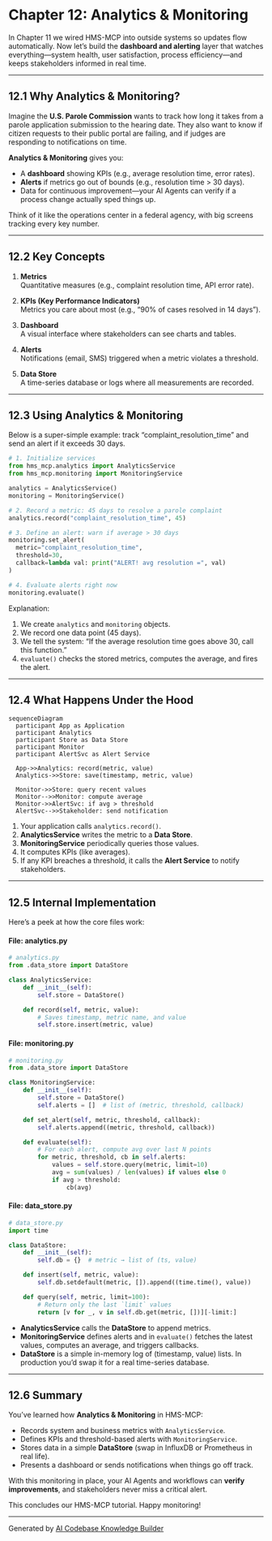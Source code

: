 # Chapter 12: Analytics & Monitoring

In Chapter 11 we wired HMS-MCP into outside systems so updates flow automatically. Now let’s build the **dashboard and alerting** layer that watches everything—system health, user satisfaction, process efficiency—and keeps stakeholders informed in real time.

---

## 12.1 Why Analytics & Monitoring?

Imagine the **U.S. Parole Commission** wants to track how long it takes from a parole application submission to the hearing date. They also want to know if citizen requests to their public portal are failing, and if judges are responding to notifications on time.

**Analytics & Monitoring** gives you:
- A **dashboard** showing KPIs (e.g., average resolution time, error rates).  
- **Alerts** if metrics go out of bounds (e.g., resolution time > 30 days).  
- Data for continuous improvement—your AI Agents can verify if a process change actually sped things up.

Think of it like the operations center in a federal agency, with big screens tracking every key number.

---

## 12.2 Key Concepts

1. **Metrics**  
   Quantitative measures (e.g., complaint resolution time, API error rate).

2. **KPIs (Key Performance Indicators)**  
   Metrics you care about most (e.g., “90% of cases resolved in 14 days”).

3. **Dashboard**  
   A visual interface where stakeholders can see charts and tables.

4. **Alerts**  
   Notifications (email, SMS) triggered when a metric violates a threshold.

5. **Data Store**  
   A time-series database or logs where all measurements are recorded.

---

## 12.3 Using Analytics & Monitoring

Below is a super-simple example: track “complaint_resolution_time” and send an alert if it exceeds 30 days.

```python
# 1. Initialize services
from hms_mcp.analytics import AnalyticsService
from hms_mcp.monitoring import MonitoringService

analytics = AnalyticsService()
monitoring = MonitoringService()

# 2. Record a metric: 45 days to resolve a parole complaint
analytics.record("complaint_resolution_time", 45)

# 3. Define an alert: warn if average > 30 days
monitoring.set_alert(
  metric="complaint_resolution_time",
  threshold=30,
  callback=lambda val: print("ALERT! avg resolution =", val)
)

# 4. Evaluate alerts right now
monitoring.evaluate()
```

Explanation:
1. We create `analytics` and `monitoring` objects.  
2. We record one data point (45 days).  
3. We tell the system: “If the average resolution time goes above 30, call this function.”  
4. `evaluate()` checks the stored metrics, computes the average, and fires the alert.

---

## 12.4 What Happens Under the Hood

```mermaid
sequenceDiagram
  participant App as Application
  participant Analytics
  participant Store as Data Store
  participant Monitor
  participant AlertSvc as Alert Service

  App->>Analytics: record(metric, value)
  Analytics->>Store: save(timestamp, metric, value)

  Monitor->>Store: query recent values
  Monitor-->>Monitor: compute average
  Monitor->>AlertSvc: if avg > threshold
  AlertSvc-->>Stakeholder: send notification
```

1. Your application calls `analytics.record()`.  
2. **AnalyticsService** writes the metric to a **Data Store**.  
3. **MonitoringService** periodically queries those values.  
4. It computes KPIs (like averages).  
5. If any KPI breaches a threshold, it calls the **Alert Service** to notify stakeholders.

---

## 12.5 Internal Implementation

Here’s a peek at how the core files work:

#### File: analytics.py

```python
# analytics.py
from .data_store import DataStore

class AnalyticsService:
    def __init__(self):
        self.store = DataStore()

    def record(self, metric, value):
        # Saves timestamp, metric name, and value
        self.store.insert(metric, value)
```

#### File: monitoring.py

```python
# monitoring.py
from .data_store import DataStore

class MonitoringService:
    def __init__(self):
        self.store = DataStore()
        self.alerts = []  # list of (metric, threshold, callback)

    def set_alert(self, metric, threshold, callback):
        self.alerts.append((metric, threshold, callback))

    def evaluate(self):
        # For each alert, compute avg over last N points
        for metric, threshold, cb in self.alerts:
            values = self.store.query(metric, limit=10)
            avg = sum(values) / len(values) if values else 0
            if avg > threshold:
                cb(avg)
```

#### File: data_store.py

```python
# data_store.py
import time

class DataStore:
    def __init__(self):
        self.db = {}  # metric → list of (ts, value)

    def insert(self, metric, value):
        self.db.setdefault(metric, []).append((time.time(), value))

    def query(self, metric, limit=100):
        # Return only the last `limit` values
        return [v for _, v in self.db.get(metric, [])][-limit:]
```

- **AnalyticsService** calls the **DataStore** to append metrics.  
- **MonitoringService** defines alerts and in `evaluate()` fetches the latest values, computes an average, and triggers callbacks.  
- **DataStore** is a simple in-memory log of (timestamp, value) lists. In production you’d swap it for a real time-series database.

---

## 12.6 Summary

You’ve learned how **Analytics & Monitoring** in HMS-MCP:

- Records system and business metrics with `AnalyticsService`.  
- Defines KPIs and threshold-based alerts with `MonitoringService`.  
- Stores data in a simple **DataStore** (swap in InfluxDB or Prometheus in real life).  
- Presents a dashboard or sends notifications when things go off track.

With this monitoring in place, your AI Agents and workflows can **verify improvements**, and stakeholders never miss a critical alert. 

This concludes our HMS-MCP tutorial. Happy monitoring!

---

Generated by [AI Codebase Knowledge Builder](https://github.com/The-Pocket/Tutorial-Codebase-Knowledge)